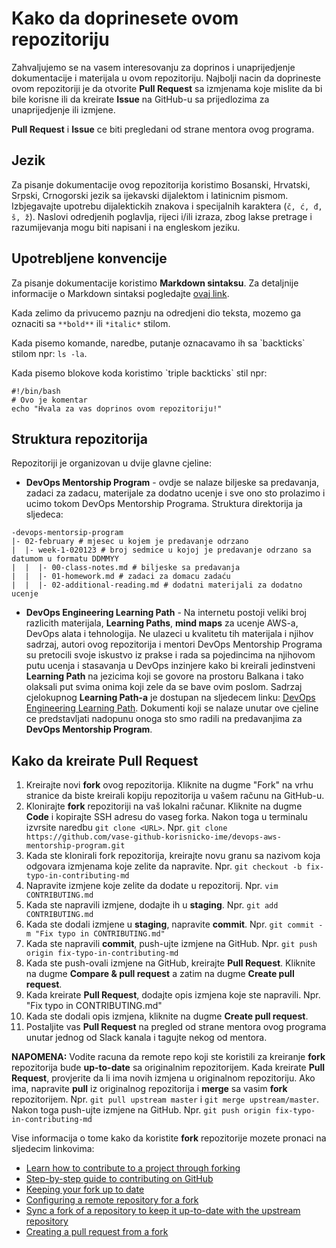 # Kako da doprinesete ovom repozitoriju
Zahvaljujemo se na vasem interesovanju za doprinos i unaprijedjenje dokumentacije i materijala u ovom repozitoriju. Najbolji nacin da doprineste ovom repozitoriji je da otvorite **Pull Request** sa izmjenama koje mislite da bi bile korisne ili da kreirate **Issue** na GitHub-u sa prijedlozima za unaprijedjenje ili izmjene.

**Pull Request** i **Issue** ce biti pregledani od strane mentora ovog programa.

## Jezik
Za pisanje dokumentacije ovog repozitorija koristimo Bosanski, Hrvatski, Srpski, Crnogorski jezik sa ijekavski dijalektom i latinicnim pismom. Izbjegavajte upotrebu dijalektickih znakova i specijalnih karaktera (`č, ć, đ, š, ž`). Naslovi odredjenih poglavlja, rijeci i/ili izraza, zbog lakse pretrage i razumijevanja mogu biti napisani i na engleskom jeziku.

## Upotrebljene konvencije  
Za pisanje dokumentacije koristimo **Markdown sintaksu**. Za detaljnije informacije o Markdown sintaksi pogledajte [ovaj link](https://guides.github.com/features/mastering-markdown/). 

Kada zelimo da privucemo paznju na odredjeni dio teksta, mozemo ga oznaciti sa `**bold**` ili `*italic*` stilom.

Kada pisemo komande, naredbe, putanje oznacavamo ih sa \`backticks\` stilom npr: `ls -la`.

Kada pisemo blokove koda koristimo \`triple backticks\` stil npr:
```
#!/bin/bash
# Ovo je komentar
echo "Hvala za vas doprinos ovom repozitoriju!"
```

## Struktura repozitorija
Repozitoriji je organizovan u dvije glavne cjeline:
- **DevOps Mentorship Program** - ovdje se nalaze biljeske sa predavanja, zadaci za zadacu, materijale za dodatno ucenje i sve ono sto prolazimo i ucimo tokom DevOps Mentorship Programa. Struktura direktorija ja sljedeca:
```
-devops-mentorsip-program
|- 02-february # mjesec u kojem je predavanje odrzano
|  |- week-1-020123 # broj sedmice u kojoj je predavanje odrzano sa datumom u formatu DDMMYY
|  |  |- 00-class-notes.md # biljeske sa predavanja
|  |  |- 01-homework.md # zadaci za domacu zadaću
|  |  |- 02-additional-reading.md # dodatni materijali za dodatno ucenje
```

- **DevOps Engineering Learning Path** - Na internetu postoji veliki broj razlicith materijala, **Learning Paths**, **mind maps** za ucenje AWS-a, DevOps alata i tehnologija. Ne ulazeci u kvalitetu tih materijala i njihov sadrzaj, autori ovog repozitorija i mentori DevOps Mentorship Programa su pretocili svoje iskustvo iz prakse i rada sa pojedincima na njihovom putu ucenja i stasavanja u DevOps inzinjere kako bi kreirali jedinstveni **Learning Path** na jezicima koji se govore na prostoru Balkana i tako olaksali put svima onima koji zele da se bave ovim poslom. Sadrzaj cjelokupnog **Learning Path-a** je dostupan na sljedecem linku: [DevOps Engineering Learning Path](/table-of-contents.md). Dokumenti koji se nalaze unutar ove cjeline ce predstavljati nadopunu onoga sto smo radili na predavanjima za **DevOps Mentorship Program**.

## Kako da kreirate Pull Request
1. Kreirajte novi **fork** ovog repozitorija. Kliknite na dugme "Fork" na vrhu stranice da biste kreirali kopiju repozitorija u vašem računu na GitHub-u.
2. Klonirajte **fork** repozitoriji na vaš lokalni računar. Kliknite na dugme **Code** i kopirajte SSH adresu do vaseg forka. Nakon toga u terminalu izvrsite naredbu `git clone <URL>`. Npr. `git clone https://github.com/vase-github-korisnicko-ime/devops-aws-mentorship-program.git`
3. Kada ste klonirali fork repozitorija, kreirajte novu granu sa nazivom koja odgovara izmjenama koje zelite da napravite. Npr. `git checkout -b fix-typo-in-contributing-md`
4. Napravite izmjene koje zelite da dodate u repozitorij. Npr. `vim CONTRIBUTING.md`
5. Kada ste napravili izmjene, dodajte ih u **staging**. Npr. `git add CONTRIBUTING.md`
6. Kada ste dodali izmjene u **staging**, napravite **commit**. Npr. `git commit -m "Fix typo in CONTRIBUTING.md"`
7. Kada ste napravili **commit**, push-ujte izmjene na GitHub. Npr. `git push origin fix-typo-in-contributing-md`
8. Kada ste push-ovali izmjene na GitHub, kreirajte **Pull Request**. Kliknite na dugme **Compare & pull request** a zatim na dugme **Create pull request**.
9. Kada kreirate **Pull Request**, dodajte opis izmjena koje ste napravili. Npr. "Fix typo in CONTRIBUTING.md"
10. Kada ste dodali opis izmjena, kliknite na dugme **Create pull request**.
11. Postaljite vas **Pull Request** na pregled od strane mentora ovog programa unutar jednog od Slack kanala i tagujte nekog od mentora.

**NAPOMENA:** Vodite racuna da remote repo koji ste koristili za kreiranje **fork** repozitorija bude **up-to-date** sa originalnim repozitorijem. Kada kreirate **Pull Request**, provjerite da li ima novih izmjena u originalnom repozitoriju. Ako ima, napravite **pull** iz originalnog repozitorija i **merge** sa vasim **fork** repozitorijem. Npr. `git pull upstream master` i `git merge upstream/master`. Nakon toga push-ujte izmjene na GitHub. Npr. `git push origin fix-typo-in-contributing-md`

Vise informacija o tome kako da koristite **fork** repozitorije mozete pronaci na sljedecim linkovima:
- [Learn how to contribute to a project through forking](https://docs.github.com/en/get-started/quickstart/contributing-to-projects)
- [Step-by-step guide to contributing on GitHub](https://www.dataschool.io/how-to-contribute-on-github/)
- [Keeping your fork up to date](https://garrytrinder.github.io/2020/03/keeping-your-fork-up-to-date)
- [Configuring a remote repository for a fork](https://docs.github.com/en/pull-requests/collaborating-with-pull-requests/working-with-forks/configuring-a-remote-repository-for-a-fork)
- [Sync a fork of a repository to keep it up-to-date with the upstream repository](https://docs.github.com/en/pull-requests/collaborating-with-pull-requests/working-with-forks/syncing-a-fork)
- [Creating a pull request from a fork](https://docs.github.com/en/pull-requests/collaborating-with-pull-requests/proposing-changes-to-your-work-with-pull-requests/creating-a-pull-request-from-a-fork)
